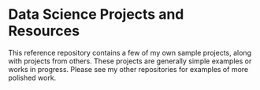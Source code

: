 # Data Science Projects and Resources

This reference repository contains a few of my own sample projects, along with projects from others. These projects are generally simple examples or works in progress. Please see my other repositories for examples of more polished work.
